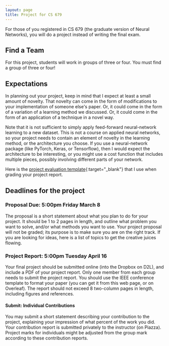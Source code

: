 ```yaml
---
layout: page
title: Project for CS 679
---
```


For those of you registered in CS 679 (the graduate version of Neural Networks), you will do a project instead of writing the final exam.

## Find a Team

For this project, students will work in groups of three or four. You must find a group of three or four!

## Expectations

In planning out your project, keep in mind that I expect at least a small amount of novelty. That novelty can come in the form of modifications to your implementation of someone else's paper. Or, it could come in the form of a variation of a learning method we discussed. Or, it could come in the form of an application of a technique in a novel way.

Note that it is not sufficient to simply apply feed-forward neural-network learning to a new dataset. This is not a course on applied neural networks, so your project needs to contain an element of novelty in the learning method, or the architecture you choose. If you use a neural-network package (like PyTorch, Keras, or Tensorflow), then I would expect the architecture to be interesting, or you might use a cost function that includes multiple pieces, possibly involving different parts of your network.

Here is the [project evaluation template](https://www.dropbox.com/s/t4zqerkrdkqru00/project_eval_template.pdf?dl=0){:target="_blank"} that I use when grading your project report.

## Deadlines for the project

### Proposal Due: 5:00pm Friday March 8

The proposal is a short statement about what you plan to do for your project. It should be 1 to 2 pages in length, and outline what problem you want to solve, and/or what methods you want to use. Your project proposal will not be graded; its purpose is to make sure you are on the right track. If you are looking for ideas, here is a list of topics to get the creative juices flowing.

### Project Report: 5:00pm Tuesday April 16

Your final project should be submitted online (into the Dropbox on D2L), and include a PDF of your project report. Only one member from each group needs to submit the project report. You should use the IEEE conference template to format your paper (you can get it from this web page, or on Overleaf). The report should not exceed 8 two-column pages in length, including figures and references.

#### Submit: Individual Contributions

You may submit a short statement describing your contribution to the project, explaining your impression of what percent of the work you did. Your contribution report is submitted privately to the instructor (on Piazza). Project marks for individuals might be adjusted from the group mark according to these contribution reports.
